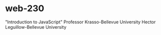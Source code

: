 # web-230
"Introduction to JavaScript"
Professor Krasso-Bellevue University
Hector Leguillow-Bellevue University
